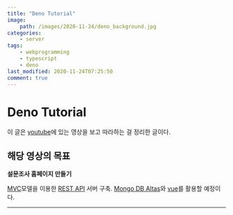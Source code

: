 ```yaml
---
title: "Deno Tutorial"
image:
    path: /images/2020-11-24/deno_background.jpg
categories:
    - server
tags:
    - webprogramming
    - typescript
    - deno
last_modified: 2020-11-24T07:25:50
comment: true
---
```


# Deno Tutorial
이 글은 [youtube](https://youtu.be/TQUy8ENesGY)에 있는 영상을 보고 따라하는 걸 정리한 글이다.

## 해당 영상의 목표
**설문조사 홈페이지 만들기**

[MVC](https://en.wikipedia.org/wiki/Model–view–controller)모델을 이용한 [REST API](https://en.wikipedia.org/wiki/Representational_state_transfer) 서버 구축.
[Mongo DB Altas](https://www.mongodb.com/cloud/atlas)와 [vue](https://vuejs.org)를 활용할 예정이다.

---